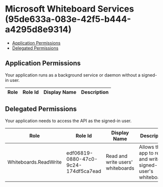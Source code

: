 # Microsoft Whiteboard Services (95de633a-083e-42f5-b444-a4295d8e9314)
- [Application Permissions](#application-permissions)
- [Delegated Permissions](#delegated-permissions)

## Application Permissions
Your application runs as a background service or daemon without a signed-in user.

| Role | Role Id | Display Name | Description |
|---|---|---|---|

## Delegated Permissions
Your application needs to access the API as the signed-in user. 

| Role | Role Id | Display Name | Description |
|---|---|---|---|
| Whiteboards.ReadWrite | edf06819-0880-47c0-9c24-174df5ca7ead | Read and write users' whiteboards | Allows the app to read and write signed-in user's whiteboards. |

